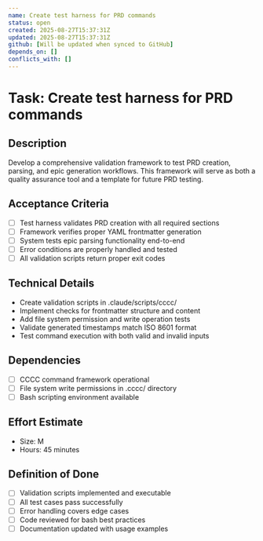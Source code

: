 ```yaml
---
name: Create test harness for PRD commands
status: open
created: 2025-08-27T15:37:31Z
updated: 2025-08-27T15:37:31Z
github: [Will be updated when synced to GitHub]
depends_on: []
conflicts_with: []
---
```


# Task: Create test harness for PRD commands

## Description
Develop a comprehensive validation framework to test PRD creation, parsing, and epic generation workflows. This framework will serve as both a quality assurance tool and a template for future PRD testing.

## Acceptance Criteria
- [ ] Test harness validates PRD creation with all required sections
- [ ] Framework verifies proper YAML frontmatter generation
- [ ] System tests epic parsing functionality end-to-end
- [ ] Error conditions are properly handled and tested
- [ ] All validation scripts return proper exit codes

## Technical Details
- Create validation scripts in .claude/scripts/cccc/
- Implement checks for frontmatter structure and content
- Add file system permission and write operation tests
- Validate generated timestamps match ISO 8601 format
- Test command execution with both valid and invalid inputs

## Dependencies
- [ ] CCCC command framework operational
- [ ] File system write permissions in .cccc/ directory
- [ ] Bash scripting environment available

## Effort Estimate
- Size: M
- Hours: 45 minutes

## Definition of Done
- [ ] Validation scripts implemented and executable
- [ ] All test cases pass successfully
- [ ] Error handling covers edge cases
- [ ] Code reviewed for bash best practices
- [ ] Documentation updated with usage examples